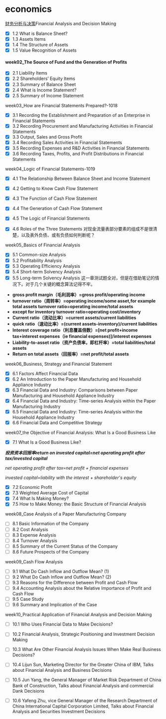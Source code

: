  # economics
[财务分析与决策](https://courses.edx.org/courses/course-v1:TsinghuaX+80512073x+1T2016/course/)Financial Analysis and Decision Making


- [x] 1.2 What is Balance Sheet?
- [x] 1.3 Assets Items
- [x] 1.4 The Structure of Assets
- [x] 1.5 Value Recognition of Assets

#### week02_The Source of Fund and the Generation of Profits

- [x] 2.1 Liability Items
- [x] 2.2 Shareholders’ Equity Items
- [x] 2.3 Summary of Balance Sheet
- [x] 2.4 What is Income Statement?
- [x] 2.5 Summary of Income Statement

week03_How are Financial Statements Prepared?-1018

- [x] 3.1 Recording the Establishment and Preparation of an Enterprise in Financial Statements
- [x] 3.2 Recording Procurement and Manufacturing Activities in Financial Statements
- [x] 3.3 Output, Sales and Gross Profit
- [x] 3.4 Recording Sales Activities in Financial Statements
- [x] 3.5 Recording Expenses and R&D Activities in Financial Statements
- [x] 3.6 Recording Taxes, Profits, and Profit Distributions in Financial Statements

week04_Logic of Financial Statements-1019

- [x] 4.1 The Relationship Between Balance Sheet and Income Statement
- [x] 4.2 Getting to Know Cash Flow Statement
- [x] 4.3 The Function of Cash Flow Statement
- [x] 4.4 The Generation of Cash Flow Statement
- [x] 4.5 The Logic of Financial Statements
- [x] 4.6 Roles of the Three Statements
对现金流量表部分要素的组成不是很清楚，以及表外负债、或有负债如何判断呢？


week05_Basics of Financial Analysis

- [x] 5.1 Common-size Analysis
- [x] 5.2 Profitability Analysis
- [x] 5.3 Operating Efficiency Analysis
- [x] 5.4 Short-term Solvency Analysis
- [x] 5.5 Long-term Solvency Analysis
这一章测试题全对，但是在借助笔记的情况下。对于几个关键的概念算法记得不牢。
* **gross profit margin（毛利润率）=gross profit/operating income**
* **turnover ratio（周转率）=operating income/some asset,for example total assets turnover ratio=operating income/total assets**
* **except for inventory turnover ratio=operating cost/inventory**
* **Current ratio（流动比率）=current assets/current liabilities**
* **quick ratio（速动比率）=(current assets-inventory)/current liabilities**
* **Interest coverage ratio（利息覆盖倍数）=[net profit+income tax+interest expenses（ie financial expenses)]/interest expenses**
* **Liability-to-asset ratio（资产负债率，即杠杆率）=total liabilities/total assets**
* **Return on total assets（回报率）=net profit/total assets**    

week06_Business, Strategy and Financial Statement

- [x] 6.1 Factors Affect Financial Data
- [x] 6.2 An Introduction to the Paper Manufacturing and Household Appliance Industry
- [x] 6.3 Financial Data and Industry: Comparisons between Paper Manufacturing and Household Appliance Industry
- [x] 6.4 Financial Data and Industry: Time-series Analysis within the Paper Manufacturing Industry
- [x] 6.5 Financial Data and Industry: Time-series Analysis within the Household Appliance Industry
- [x] 6.6 Financial Data and Competitive Strategy

week07_the Objective of Financial Analysis: What Is a Good Business Like

- [x] 7.1 What Is a Good Business Like?

***投资资本回报率return on invested capital=net operating profit after tax/invested capital***

*net operating profit after tax=net profit + financial expenses*

*invested capital=liability with the interest + shareholder's equity*

- [x] 7.2 Economic Profit
- [x] 7.3 Weighted Average Cost of Capital
- [x] 7.4 What Is Making Money?
- [x] 7.5 How to Make Money: the Basic Structure of Financial Analysis

week08_Case Analysis of a Paper Manufacturing Company

- [ ] 8.1 Basic Information of the Company
- [ ] 8.2 Cost Analysis
- [ ] 8.3 Expense Analysis
- [ ] 8.4 Turnover Analysis
- [ ] 8.5 Summary of the Current Status of the Company
- [ ] 8.6 Future Prospects of the Company

week09_Cash Flow Analysis

- [ ] 9.1 What Do Cash Inflow and Outflow Mean? (1)
- [ ] 9.2 What Do Cash Inflow and Outflow Mean? (2)
- [ ] 9.3 Reasons for the Difference between Profit and Cash Flow
- [ ] 9.4 Accounting Analysis about the Relative Importance of Profit and Cash Flow
- [ ] 9.5 Case Study
- [ ] 9.6 Summary and Implication of the Case

week10_Practical Application of Financial Analysis and Decision Making

- [ ] 10.1 Who Uses Financial Data to Make Decisions?
- [ ] 10.2 Financial Analysis, Strategic Positioning and Investment Decision Making
- [ ] 10.3 What Are Other Financial Analysis Issues When Make Real Business Decisions?
- [ ] 10.4 Lijun Sun, Marketing Director for the Greater China of IBM, Talks about Financial Analysis and Business Decisions
- [ ] 10.5 Jun Yang, the General Manager of Market Risk Department of China Bank of Construction, Talks about Financial Analysis and commercial Dank Decisions
- [ ] 10.6 Yafeng Zhu, vice General Manager of the Research Department of China International Capital Corporation Limited, Talks about Financial Analysis and Securities Investment Decisions

